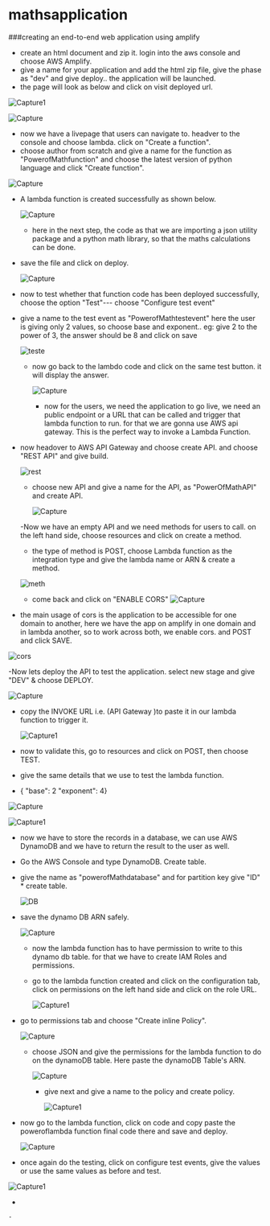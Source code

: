 # mathsapplication
###creating an end-to-end web application using amplify
- create an html document and zip it. login into the aws console and choose AWS Amplify.
- give a name for your application and add the html zip file, give the phase as "dev" and give deploy.. the application will be launched.
- the page will look as below and click on visit deployed url.

![Capture1](https://github.com/nirmal-jack/mathsapplication/assets/170439621/375fa4ab-4b61-4900-82a1-c095b56e10da)



  ![Capture](https://github.com/nirmal-jack/mathsapplication/assets/170439621/52d0a2aa-4bc6-461d-a6b0-d6e4b5222ac5)

- now we have a livepage that users can navigate to. headver to the console and choose lambda. click on "Create a function".
- choose author from scratch and give a name for the function as "PowerofMathfunction" and choose the latest version of python language and click "Create function".

  
![Capture](https://github.com/nirmal-jack/mathsapplication/assets/170439621/21d2d892-c4f2-46e8-b9c0-353cebc68690)


- A lambda function is created successfully as shown below.

  ![Capture](https://github.com/nirmal-jack/mathsapplication/assets/170439621/3ce4351d-522a-419c-ba40-c52e8abe80dd)

  - here in the next step, the code as that we are importing a json utility package and a python math library, so that the maths calculations can be done.
 - save the file and click on deploy.

   ![Capture](https://github.com/nirmal-jack/mathsapplication/assets/170439621/cfeba72a-60f8-4e5c-8370-b16276728b96)

- now to test whether that function code has been deployed successfully, choose the option "Test"--- choose "Configure test event"
- give a name to the test event as "PowerofMathtestevent"
  here the user is giving only 2 values, so choose base and exponent.. eg: give 2 to the power of 3, the answer should be 8 and click on save


  ![teste](https://github.com/nirmal-jack/mathsapplication/assets/170439621/7b8ab665-7619-4bf1-85f8-32bbd9cb548e)

  - now go back to the lambdo code and click on the same test button. it will display the answer.
 
    ![Capture](https://github.com/nirmal-jack/mathsapplication/assets/170439621/68a36f84-0203-4c2c-9821-c11c8a9b58ef)

    - now for the users, we need the application to go live, we need an public endpoint or a URL that can be called and trigger that lambda function to run.
     for that we are gonna use AWS api gateway. This is the perfect way to invoke a Lambda Function.

- now headover to AWS API Gateway and choose create API. and choose "REST API" and give build.

  ![rest](https://github.com/nirmal-jack/mathsapplication/assets/170439621/580aa47c-1737-451d-b7f2-4be90b283a23)

  - choose new API and give a name for the API, as "PowerOfMathAPI" and create API.
 
    ![Capture](https://github.com/nirmal-jack/mathsapplication/assets/170439621/d2bb9bcf-0f7c-4ca4-b058-1f518939bca0)

  -Now we have an empty API and we need methods for users to call. on the left hand side, choose resources and click on create a method.
  - the type of method is POST, choose Lambda function as the integration type and give the lambda name or ARN & create a method.
 
  ![meth](https://github.com/nirmal-jack/mathsapplication/assets/170439621/99c29bb8-0fb1-4bfa-ae8d-4d02b9363173)

  - come back and click on "ENABLE CORS"
    ![Capture](https://github.com/nirmal-jack/mathsapplication/assets/170439621/af2b6e0f-3d2e-4a72-b13c-32d9399fe54b)

- the main usage of cors is the application to be accessible for one domain to another, here we have the app on amplify in one domain and in lambda another, so to work across both, we enable cors. and POST and click SAVE.

![cors](https://github.com/nirmal-jack/mathsapplication/assets/170439621/63408d7c-ff7f-4c22-bdaa-09181cf0f306)

-Now lets deploy the API to test the application. select new stage and give "DEV" & choose DEPLOY.


![Capture](https://github.com/nirmal-jack/mathsapplication/assets/170439621/f572a2c0-116c-49e0-ae8d-005809c8cc50)


- copy the INVOKE URL i.e. (API Gateway )to paste it in our lambda function to trigger it.

  ![Capture1](https://github.com/nirmal-jack/mathsapplication/assets/170439621/834a18f0-efd0-4886-858e-bf5b7abe72a2)

- now to validate this, go to resources and click on POST, then choose TEST.
- give the same details that we use to test the lambda function.
-  {
  "base": 2
  "exponent": 4}

![Capture](https://github.com/nirmal-jack/mathsapplication/assets/170439621/befc0bc9-9d98-4874-ada6-838c52a992dc)


![Capture1](https://github.com/nirmal-jack/mathsapplication/assets/170439621/bfc0b80a-3de3-4706-a644-d78b7529faaa)

- now we have to store the records in a database, we can use AWS DynamoDB and we have to return the result to the user as well.
- Go the AWS Console and type DynamoDB. Create table.
- give the name as "powerofMathdatabase" and for partition key give "ID" * create table.

  ![DB](https://github.com/nirmal-jack/mathsapplication/assets/170439621/d89bae5c-898d-4f40-892a-17d5915034fc)

- save the dynamo DB ARN safely.

  ![Capture](https://github.com/nirmal-jack/mathsapplication/assets/170439621/7f3849b3-65ec-4d69-9183-1dc34526c3e0)

  - now the lambda function has to have permission to write to this dynamo db table. for that we have to create IAM Roles and permissions.
  - go to the lambda function created and click on the configuration tab, click on permissions on the left hand side and click on the role URL.
 
    ![Capture1](https://github.com/nirmal-jack/mathsapplication/assets/170439621/b203a2ba-d42a-4ecc-8223-6e5737624a54)


- go to permissions tab and choose "Create inline Policy".

  ![Capture](https://github.com/nirmal-jack/mathsapplication/assets/170439621/776c9dfd-8dad-490c-89cc-b091ce98e753)

  - choose JSON and give the permissions for the lambda function to do on the dynamoDB table. Here paste the dynamoDB Table's ARN.
 
    ![Capture](https://github.com/nirmal-jack/mathsapplication/assets/170439621/3ce4d75a-02b7-4196-83bc-103d95ff1541)


    - give next and give a name to the policy and create policy.
   
      ![Capture1](https://github.com/nirmal-jack/mathsapplication/assets/170439621/81adfd52-6ded-436f-84fc-5834c6e35f13)

- now go to the lambda function, click on code and copy paste the poweroflambda function final code there and save and deploy.

  ![Capture](https://github.com/nirmal-jack/mathsapplication/assets/170439621/6e14da78-e117-466d-8cf1-5eb58a82ecd7)


- once again do the testing, click on configure test events, give the values or use the same values as before and test.


![Capture1](https://github.com/nirmal-jack/mathsapplication/assets/170439621/5a724747-b3bf-4e39-967e-c3b842a297d0)




 
- 

 
    



  









  








    - 



   


